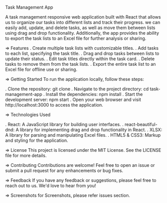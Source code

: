 Task Management App

A task management responsive web application built with React that allows us to organize our tasks into different lists and track their progress. we can easily add, update, and delete tasks, as well as move them between lists using drag and drop functionality. Additionally, the app provides the ability to export the task lists to an Excel file for further analysis or sharing.

=> Features
. Create multiple task lists with customizable titles.
. Add tasks to each list, specifying the task title.
. Drag and drop tasks between lists to update their status.
. Edit task titles directly within the task card.
. Delete tasks to remove them from the task lists.
. Export the entire task list to an Excel file for offline use or sharing.

=> Getting Started
To run the application locally, follow these steps:

. Clone the repository: git clone <repository-url>
. Navigate to the project directory: cd task-management-app
. Install the dependencies: npm install
. Start the development server: npm start
. Open your web browser and visit http://localhost:3000 to access the application.

=> Technologies Used

. React: A JavaScript library for building user interfaces.
. react-beautiful-dnd: A library for implementing drag and drop functionality in React.
. XLSX: A library for parsing and manipulating Excel files.
. HTML5 & CSS3: Markup and styling for the application.

=> License
This project is licensed under the MIT License. See the LICENSE file for more details.

=> Contributing
Contributions are welcome! Feel free to open an issue or submit a pull request for any enhancements or bug fixes.

=> Feedback
If you have any feedback or suggestions, please feel free to reach out to us. We'd love to hear from you!

=> Screenshots
for Screenshots, please refer issues section.

